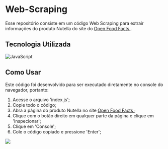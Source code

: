 <h1> Web-Scraping </h1>

<p> Esse repositório consiste em um código Web Scraping para extrair informações do produto Nutella do site do <a href = "https://br.openfoodfacts.org/produto/7898024395232/nutella-ferrero"> Open Food Facts </a>.</p>

## Tecnologia Utilizada

![JavaScript](https://img.shields.io/badge/JavaScript-323330?style=for-the-badge&logo=javascript&logoColor=F7DF1E)

## Como Usar

Este código foi desenvolvido para ser executado diretamente no console do navegador, portanto:

1. Acesse o arquivo 'index.js';
2. Copie todo o código;
3. Abra a página do produto Nutella no site <a href = "https://br.openfoodfacts.org/produto/7898024395232/nutella-ferrero"> Open Food Facts </a>;
4. Clique com o botão direito em qualquer parte da página e clique em 'Inspecionar';
5. Clique em 'Console';
6. Cole o código copiado e pressione 'Enter';

<img src="https://imgur.com/a/ugq958L"/>



